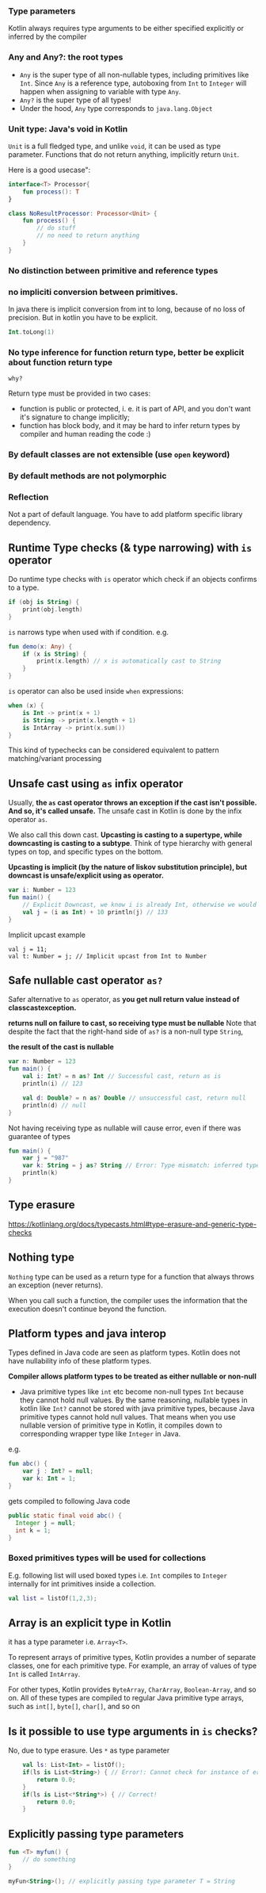 
### Type parameters

Kotlin always requires type arguments to be either specified explicitly or inferred by the compiler

### Any and Any?: the root types

* `Any` is the super type of all non-nullable types, including primitives like `Int`. Since `Any` is a reference type, autoboxing from `Int` to `Integer` will happen when assigning to variable with type `Any`.
* `Any?` is the super type of all types!
* Under the hood, `Any` type corresponds to `java.lang.Object`

### Unit type: Java's void in Kotlin

`Unit` is a full fledged type, and unlike `void`, it can be used as type parameter.
Functions that do not return anything, implicitly return `Unit`.

Here is a good usecase":
```kt
interface<T> Processor{
    fun process(): T
}

class NoResultProcessor: Processor<Unit> {
    fun process() {
        // do stuff
        // no need to return anything
    }
}
```

### No distinction between primitive and reference types

### no impliciti conversion between primitives.

In java there is implicit conversion from int to long, because of no loss of precision.
But in kotlin you have to be explicit.
```kt
Int.toLong(1)
```

### No type inference for function return type, better be explicit about function return type

`why?`

Return type must be provided in two cases:

* function is public or protected, i. e. it is part of API, and you don't want it's signature to change implicitly;
* function has block body, and it may be hard to infer return types by compiler and human reading the code :)


### By default classes are not extensible (use `open` keyword)


### By default methods are not polymorphic

### Reflection
Not a part of default language.
You have to add platform specific library dependency.

## Runtime Type checks (& type narrowing) with `is` operator

Do runtime type checks with `is` operator which check if an objects confirms to a type.
```kt
if (obj is String) {
    print(obj.length)
}
```

`is` narrows type when used with if condition.
e.g.
```kt
fun demo(x: Any) {
    if (x is String) {
        print(x.length) // x is automatically cast to String
    }
}
```

`is` operator can also be used inside `when` expressions:
```kt
when (x) {
    is Int -> print(x + 1)
    is String -> print(x.length + 1)
    is IntArray -> print(x.sum())
}
```

This kind of typechecks can be considered equivalent to pattern matching/variant processing

## Unsafe cast using `as` infix operator

Usually, **the `as` cast operator throws an exception if the cast isn't possible. And so, it's called unsafe.** The unsafe cast in Kotlin is done by the infix operator `as`.

We also call this down cast. **Upcasting is casting to a supertype, while downcasting is casting to a subtype**. Think of type hierarchy with general types on top, and specific types on the bottom.

**Upcasting is implicit (by the nature of liskov substitution principle), but downcast is unsafe/explicit using as operator.**

```kt
var i: Number = 123
fun main() {
    // Explicit Downcast, we know i is already Int, otherwise we would have ClassCastException
    val j = (i as Int) + 10 println(j) // 133
}
```

Implicit upcast example
```
val j = 11;
val t: Number = j; // Implicit upcast from Int to Number
```

## Safe nullable cast operator `as?`

Safer alternative to `as` operator, as **you get null return value instead of classcastexception.**

**returns null on failure to cast, so receiving type must be nullable**
Note that despite the fact that the right-hand side of `as?` is a non-null type `String`, 

**the result of the cast is nullable**

```kt
var n: Number = 123
fun main() {
    val i: Int? = n as? Int // Successful cast, return as is 
    println(i) // 123

    val d: Double? = n as? Double // unsuccessful cast, return null
    println(d) // null
}
```

Not having receiving type as nullable will cause error, even if there was guarantee of types
```kt
fun main() {
    var j = "987"
	var k: String = j as? String // Error: Type mismatch: inferred type is String? but String was expected
    println(k)
}
```

## Type erasure

https://kotlinlang.org/docs/typecasts.html#type-erasure-and-generic-type-checks

## Nothing type

`Nothing` type can be used as a return type for a function that always throws an exception (never returns). 

When you call such a function, the compiler uses the information that the execution doesn't continue beyond the function.

## Platform types and java interop

Types defined in Java code are seen as platform types. Kotlin does not have nullability info of these platform types.

**Compiler allows platform types to be treated as either nullable or non-null**

* Java primitive types like `int` etc become non-null types `Int` because they cannot hold null values.
By the same reasoning, nullable types in kotlin like `Int?` cannot be stored with java primitive types, because Java primitive types cannot hold null values. That means when you use nullable version of primitive type in Kotlin, it compiles down to corresponding wrapper type like `Integer` in Java.

e.g.
```kt
fun abc() {
    var j : Int? = null;
    var k: Int = 1;
}
```
gets compiled to following Java code
```java
public static final void abc() {
  Integer j = null;
  int k = 1;
}
```

### Boxed primitives types will be used for collections

E.g. following list will used boxed types i.e. `Int` compiles to `Integer` internally for int primitives inside a collection.
```kt
val list = listOf(1,2,3);
```


## Array is an explicit type in Kotlin

it has a type parameter i.e. `Array<T>`.

To represent arrays of primitive types, Kotlin provides a number of separate classes, one for each primitive type. For example, an array of values of type `Int` is called `IntArray`. 

For other types, Kotlin provides `ByteArray`, `CharArray`, `Boolean-Array`, and so on. All of these types are compiled to regular Java primitive type arrays, such as `int[]`, `byte[]`, `char[]`, and so on

## Is it possible to use type arguments in `is` checks?

No, due to type erasure. Ues `*` as type parameter
```kt
    val ls: List<Int> = listOf();
    if(ls is List<String>) { // Error!: Cannot check for instance of erased type: List<String>
        return 0.0;
    }
    if(ls is List<*String*>) { // Correct!
        return 0.0;
    }

```

## Explicitly passing type parameters

```kt
fun <T> myfun() {
    // do something
}

myFun<String>(); // explicitly passing type parameter T = String
```